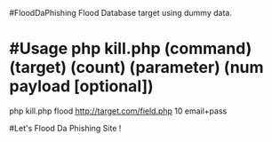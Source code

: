 #FloodDaPhishing
Flood Database target using dummy data.

#Usage
php kill.php (command) (target) (count) (parameter) (num payload [optional])
==
php kill.php flood http://target.com/field.php 10 email+pass

#Let's Flood Da Phishing Site !
